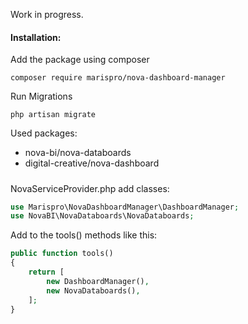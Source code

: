 Work in progress.

#### Installation:

Add the package using composer

`composer require marispro/nova-dashboard-manager`

Run Migrations

`php artisan migrate`

Used packages:
- nova-bi/nova-databoards
- digital-creative/nova-dashboard
#####
NovaServiceProvider.php add classes:
```php
use Marispro\NovaDashboardManager\DashboardManager;
use NovaBI\NovaDataboards\NovaDataboards;
```
Add to the tools() methods like this:
```php
public function tools()
{
    return [
        new DashboardManager(),
        new NovaDataboards(),
    ];
}
```
